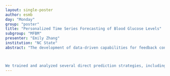 ```yaml
---
layout: single-poster
author: esmb
day: "Monday"
group: "poster"
title: "Personalized Time Series Forecasting of Blood Glucose Levels"
subgroup: "MFBM"
presenter: "Emily Zhang"
institution: "NC State"
abstract: "The development of data-driven capabilities for feedback control in the treatment of Type 1 Diabetes (T1D) requires the accurate prediction of future blood glucose (BG) levels. Specifically, the ability to predict BG levels in 30 and 60 minute time horizons could enable the time-dependent adjustment of treatment in response to the ensuing status of the patient, i.e., if hyper/hypo-glycemia occurs. By providing real-time data from continuous BG monitors, wearable sensor measurements, and self-reporting through mobile applications, the BG Level Prediction Challenge has enabled the capability to test whether models calibrated to individual-level data could ultimately be used for making individualized treatment decisions in T1D.



We trained and analyzed several direct prediction strategies, including different neural network architectures, reservoir computing, and linear regression. We found that the use of multiple linear regression models was the most accurate prediction strategy, and that reservoir computing has both the prediction power and the ability to recover the dynamics from missing intervals."
---
```

